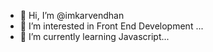 - 👋 Hi, I’m @imkarvendhan
- 👀 I’m interested in Front End Development ...
- 🌱 I’m currently learning Javascript...

